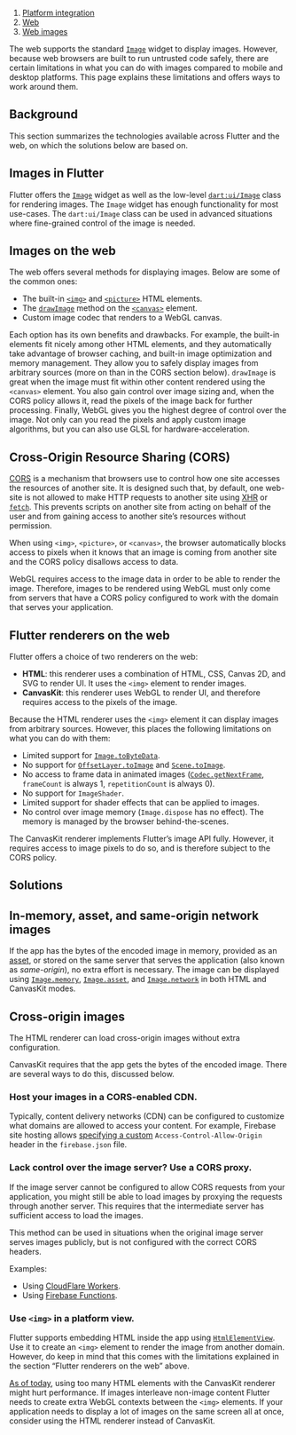 1.  [Platform integration](https://docs.flutter.dev/platform-integration)
2.  [Web](https://docs.flutter.dev/platform-integration/web)
3.  [Web images](https://docs.flutter.dev/platform-integration/web/web-images)

The web supports the standard [`Image`](https://api.flutter.dev/flutter/widgets/Image-class.html) widget to display images. However, because web browsers are built to run untrusted code safely, there are certain limitations in what you can do with images compared to mobile and desktop platforms. This page explains these limitations and offers ways to work around them.

## Background

This section summarizes the technologies available across Flutter and the web, on which the solutions below are based on.

## Images in Flutter

Flutter offers the [`Image`](https://api.flutter.dev/flutter/widgets/Image-class.html) widget as well as the low-level [`dart:ui/Image`](https://api.flutter.dev/flutter/dart-ui/Image-class.html) class for rendering images. The `Image` widget has enough functionality for most use-cases. The `dart:ui/Image` class can be used in advanced situations where fine-grained control of the image is needed.

## Images on the web

The web offers several methods for displaying images. Below are some of the common ones:

-   The built-in [`<img>`](https://developer.mozilla.org/en-US/docs/Web/HTML/Element/img) and [`<picture>`](https://developer.mozilla.org/en-US/docs/Web/HTML/Element/picture) HTML elements.
-   The [`drawImage`](https://developer.mozilla.org/en-US/docs/Web/API/CanvasRenderingContext2D/drawImage) method on the [`<canvas>`](https://developer.mozilla.org/en-US/docs/Web/HTML/Element/canvas) element.
-   Custom image codec that renders to a WebGL canvas.

Each option has its own benefits and drawbacks. For example, the built-in elements fit nicely among other HTML elements, and they automatically take advantage of browser caching, and built-in image optimization and memory management. They allow you to safely display images from arbitrary sources (more on than in the CORS section below). `drawImage` is great when the image must fit within other content rendered using the `<canvas>` element. You also gain control over image sizing and, when the CORS policy allows it, read the pixels of the image back for further processing. Finally, WebGL gives you the highest degree of control over the image. Not only can you read the pixels and apply custom image algorithms, but you can also use GLSL for hardware-acceleration.

## Cross-Origin Resource Sharing (CORS)

[CORS](https://developer.mozilla.org/en-US/docs/Web/HTTP/CORS) is a mechanism that browsers use to control how one site accesses the resources of another site. It is designed such that, by default, one web-site is not allowed to make HTTP requests to another site using [XHR](https://developer.mozilla.org/en-US/docs/Web/API/XMLHttpRequest) or [`fetch`](https://developer.mozilla.org/en-US/docs/Web/API/Fetch_API/Using_Fetch). This prevents scripts on another site from acting on behalf of the user and from gaining access to another site’s resources without permission.

When using `<img>`, `<picture>`, or `<canvas>`, the browser automatically blocks access to pixels when it knows that an image is coming from another site and the CORS policy disallows access to data.

WebGL requires access to the image data in order to be able to render the image. Therefore, images to be rendered using WebGL must only come from servers that have a CORS policy configured to work with the domain that serves your application.

## Flutter renderers on the web

Flutter offers a choice of two renderers on the web:

-   **HTML**: this renderer uses a combination of HTML, CSS, Canvas 2D, and SVG to render UI. It uses the `<img>` element to render images.
-   **CanvasKit**: this renderer uses WebGL to render UI, and therefore requires access to the pixels of the image.

Because the HTML renderer uses the `<img>` element it can display images from arbitrary sources. However, this places the following limitations on what you can do with them:

-   Limited support for [`Image.toByteData`](https://api.flutter.dev/flutter/dart-ui/Image/toByteData.html).
-   No support for [`OffsetLayer.toImage`](https://api.flutter.dev/flutter/rendering/OffsetLayer/toImage.html) and [`Scene.toImage`](https://api.flutter.dev/flutter/dart-ui/Scene/toImage.html).
-   No access to frame data in animated images ([`Codec.getNextFrame`](https://api.flutter.dev/flutter/dart-ui/Codec/getNextFrame.html), `frameCount` is always 1, `repetitionCount` is always 0).
-   No support for `ImageShader`.
-   Limited support for shader effects that can be applied to images.
-   No control over image memory (`Image.dispose` has no effect). The memory is managed by the browser behind-the-scenes.

The CanvasKit renderer implements Flutter’s image API fully. However, it requires access to image pixels to do so, and is therefore subject to the CORS policy.

## Solutions

## In-memory, asset, and same-origin network images

If the app has the bytes of the encoded image in memory, provided as an [asset](https://docs.flutter.dev/ui/assets/assets-and-images), or stored on the same server that serves the application (also known as _same-origin_), no extra effort is necessary. The image can be displayed using [`Image.memory`](https://api.flutter.dev/flutter/widgets/Image/Image.memory.html), [`Image.asset`](https://api.flutter.dev/flutter/widgets/Image/Image.asset.html), and [`Image.network`](https://api.flutter.dev/flutter/widgets/Image/Image.network.html) in both HTML and CanvasKit modes.

## Cross-origin images

The HTML renderer can load cross-origin images without extra configuration.

CanvasKit requires that the app gets the bytes of the encoded image. There are several ways to do this, discussed below.

### Host your images in a CORS-enabled CDN.

Typically, content delivery networks (CDN) can be configured to customize what domains are allowed to access your content. For example, Firebase site hosting allows [specifying a custom](https://firebase.google.com/docs/hosting/full-config#headers) `Access-Control-Allow-Origin` header in the `firebase.json` file.

### Lack control over the image server? Use a CORS proxy.

If the image server cannot be configured to allow CORS requests from your application, you might still be able to load images by proxying the requests through another server. This requires that the intermediate server has sufficient access to load the images.

This method can be used in situations when the original image server serves images publicly, but is not configured with the correct CORS headers.

Examples:

-   Using [CloudFlare Workers](https://developers.cloudflare.com/workers/examples/cors-header-proxy).
-   Using [Firebase Functions](https://github.com/7kfpun/cors-proxy).

### Use `<img>` in a platform view.

Flutter supports embedding HTML inside the app using [`HtmlElementView`](https://api.flutter.dev/flutter/widgets/HtmlElementView-class.html). Use it to create an `<img>` element to render the image from another domain. However, do keep in mind that this comes with the limitations explained in the section “Flutter renderers on the web” above.

[As of today](https://github.com/flutter/flutter/issues/71884), using too many HTML elements with the CanvasKit renderer might hurt performance. If images interleave non-image content Flutter needs to create extra WebGL contexts between the `<img>` elements. If your application needs to display a lot of images on the same screen all at once, consider using the HTML renderer instead of CanvasKit.